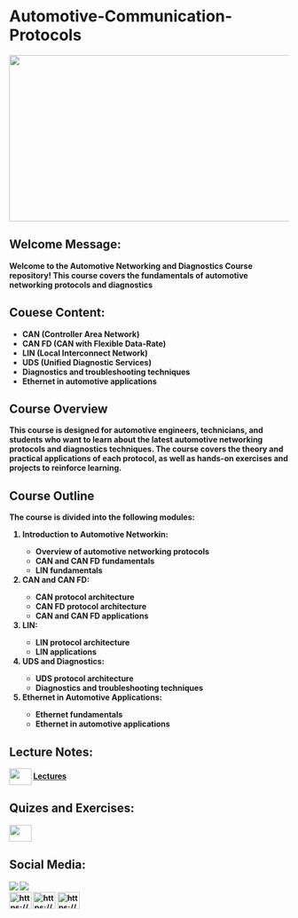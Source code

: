 # Automotive-Communication-Protocols
<div>
  <img src="https://github.com/user-attachments/assets/ef4749db-3e57-4a88-8e0a-b731f9f3785c" width="350%" height="300px">
</div>
  
## Welcome Message:
<B>Welcome to the Automotive Networking and Diagnostics Course repository! This course covers the fundamentals of automotive networking protocols and diagnostics</B>

## Couese Content:
<B>
 <ul>
  <li>CAN (Controller Area Network)</li>
  <li>CAN FD (CAN with Flexible Data-Rate)</li>
  <li>LIN (Local Interconnect Network)</li>
  <li>UDS (Unified Diagnostic Services)</li>
  <li>Diagnostics and troubleshooting techniques</li>
  <li>Ethernet in automotive applications</li>
 </ul>
</B>

## Course Overview
<B>This course is designed for automotive engineers, technicians, and students who want to learn about the latest automotive networking protocols and diagnostics techniques. The course covers the theory and practical applications of each protocol, as well as hands-on exercises and projects to reinforce learning.</B>

## Course Outline
<B>The course is divided into the following modules:</B>
<B>
<ol type ="1">
  <li>Introduction to Automotive Networkin:</li>
    <ul>
      <li>Overview of automotive networking protocols</li>
      <li>CAN and CAN FD fundamentals</li>
      <li>LIN fundamentals</li>
    </ul>
  </li>
  <li>CAN and CAN FD:</li>
  <ul>
      <li>CAN protocol architecture</li>
      <li>CAN FD protocol architecture</li>
      <li>CAN and CAN FD applications</li>
    </ul>
  <li>LIN:</li>
    <ul>
      <li>LIN protocol architecture</li>
      <li>LIN applications</li>
    </ul>
    <li>UDS and Diagnostics:</li> 
    <ul>
      <li>UDS protocol architecture</li>
      <li>Diagnostics and troubleshooting techniques</li>
    </ul>
      <li>Ethernet in Automotive Applications:</li>
    <ul>
      <li>Ethernet fundamentals</li>
      <li>Ethernet in automotive applications</li>
    </ul>
</ol>

## Lecture Notes: 
<img align="center" src="https://github.com/user-attachments/assets/00735e9d-24f8-4cc6-bcdf-521075390b64"  height="30" width="40" style="max-width: 100%;">  
<a href="https://drivelnalH---zTPKd9cq2631pWFmNVmlXa/view?usp=sharing" > <b> 
Lectures </b>  </a>

## Quizes and Exercises:
<img align="center" src="https://github.com/user-attachments/assets/bfafb91d-3df5-43c5-a4bd-4c7dc0b45a5b"  height="30" width="40" style="max-width: 100%;">  

## Social Media:
<div >
   <img src="https://camo.githubusercontent.com/36abca4bcab1c9e2880505b22da85c7a7ab901dc58d159f31a1684685ec9af71/68747470733a2f2f696d672e736869656c64732e696f2f62616467652f476d61696c2d3333333333333f7374796c653d666f722d7468652d6261646765266c6f676f3d676d61696c266c6f676f436f6c6f723d726564" style="max-width: 100%;">
<img src="https://camo.githubusercontent.com/591c02e8ff595d43e0b35b1b29aed639a7154b959cd8f8c854b9e176d885b094/68747470733a2f2f696d672e736869656c64732e696f2f62616467652f4c696e6b6564496e2d3030373742353f7374796c653d666f722d7468652d6261646765266c6f676f3d6c696e6b6564696e266c6f676f436f6c6f723d7768697465" style="max-width: 100%;">
</div>

<div   display="flex" aline="center"> 
<img align="center" src="https://raw.githubusercontent.com/rahuldkjain/github-profile-readme-generator/master/src/images/icons/Social/linked-in-alt.svg" alt="https://www.linkedin.com/in/abdallah-salah-900a2a244" height="30" width="40" style="max-width: 100%;">

<img align="center" src="https://raw.githubusercontent.com/rahuldkjain/github-profile-readme-generator/master/src/images/icons/Social/facebook.svg" alt="https://www.facebook.com/profile.php?id=100012512075833&amp;mibextid=zbwkwl" height="30" width="40" style="max-width: 100%;">

<img align="center" src="https://raw.githubusercontent.com/rahuldkjain/github-profile-readme-generator/master/src/images/icons/Social/youtube.svg" alt="https://www.facebook.com/profile.php?id=100012512075833&amp;mibextid=zbwkwl" height="30" width="40" style="max-width: 100%;">
</div>







